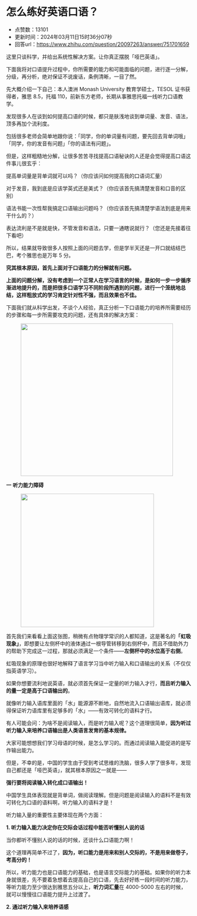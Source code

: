 # 怎么练好英语口语？
- 点赞数：13101
- 更新时间：2024年03月11日15时36分07秒
- 回答url：https://www.zhihu.com/question/20097263/answer/751701659
<body>
 <p>这里只谈科学<span><span>，</span></span>并给出系统性解决方案<span><span>。</span></span>让你真正摆脱<span><span>「</span></span>哑巴英语<span><span>」</span></span><span><span>。</span></span></p>
 <p>下面我将对口语提升过程中<span><span>，</span></span>你所需要的能力和可能面临的问题<span><span>，</span></span>进行逐一分解<span><span>，</span></span>分级<span><span>，</span></span>再分析<span><span>，</span></span>绝对保证不说废话<span><span>，</span></span>条例清晰<span><span>，</span></span>一目了然<span><span>。</span></span></p>
 <p>先大概介绍一下自己<span><span>：</span></span>本人澳洲 Monash University 教育学硕士<span><span>，</span></span>TESOL 证书获得者<span><span>，</span></span>雅思 8.5<span><span>，</span></span>托福 110<span><span>，</span></span>前新东方老师<span><span>，</span></span>长期从事雅思托福一线听力口语教学<span><span>。</span></span></p>
 <p>发现很多人在谈到如何提高口语的时候<span><span>，</span></span>都只是肤浅地谈到单词量<span><span>、</span></span>发音<span><span>、</span></span>语法<span><span>，</span></span>顶多再加个流利度<span><span>。</span></span></p>
 <p>包括很多老师会简单地跟你说<span><span>：</span></span><span><span>「</span></span>同学<span><span>，</span></span>你的单词量有问题<span><span>，</span></span>要先回去背单词哦<span><span>」</span></span><span><span>「</span></span>同学<span><span>，</span></span>你的发音有问题<span><span>」</span></span><span><span>「</span></span>你的语法有问题<span><span>」</span></span><span><span>。</span></span></p>
 <p>但是<span><span>，</span></span>这样粗糙地分解<span><span>，</span></span>让很多苦苦寻找提高口语秘诀的人还是会觉得提高口语这件事儿很玄乎<span><span>：</span></span></p>
 <p>提高单词量是背单词就可以吗<span><span>？</span></span><span><span>（</span></span>你应该问如何提高我的口语词汇量<span><span>）</span></span></p>
 <p>对于发音<span><span>，</span></span>我到底是应该学英式还是美式<span><span>？</span></span><span><span>（</span></span>你应该首先搞清楚发音和口音的区别<span><span>）</span></span></p>
 <p>语法书能一次性帮我搞定口语输出问题吗<span><span>？</span></span><span><span>（</span></span>你应该首先搞清楚学语法到底是用来干什么的<span><span>？</span></span><span><span>）</span></span></p>
 <p>表达流利是不是就是快<span><span>，</span></span>不管发音和语法<span><span>，</span></span>只要一通瞎说就行<span><span>？</span></span><span><span>（</span></span>您还是先接着往下看吧<span><span>）</span></span></p>
 <p>所以<span><span>，</span></span>结果就导致很多人按照上面的问题去学<span><span>，</span></span>但是学半天还是一开口就结结巴巴<span><span>，</span></span>考个雅思也是万年 5 分<span><span>。</span></span></p>
 <p><strong>究其根本原因<span><span>，</span></span>首先上面对于口语能力的分解就有问题<span><span>。</span></span></strong></p>
 <p><strong>上面的问题分解<span><span>，</span></span>没有考虑到一个正常人在学习语言的时候<span><span>，</span></span>是如何一步一步循序渐进地提升的<span><span>，</span></span>而是把很多口语学习不同阶段所遇到的问题<span><span>，</span></span>进行一个笼统地总结<span><span>，</span></span>这样粗放式的学习肯定针对性不强<span><span>，</span></span>而且效果也不佳<span><span>。</span></span></strong></p>
 <p>下面我们就从科学出发<span><span>，</span></span>不谈个人经验<span><span>，</span></span>真正分析一下口语能力的培养所需要经历的步骤和每一步所需要攻克的问题<span><span>，</span></span>还有具体的解决方案<span><span>：</span></span></p>
 <figure>
  <img src="https://pic1.zhimg.com/50/v2-998b4b7d618fac68b2d526fd1591b37e_720w.jpg?source=1940ef5c" alt="" data-rawwidth="415" data-rawheight="184" data-original-token="v2-998b4b7d618fac68b2d526fd1591b37e" class="content_image" width="415">
 </figure>
 <p><strong>一</strong> <strong>听力能力障碍</strong></p>
 <figure>
  <img src="https://pic1.zhimg.com/50/v2-c1c1741f4a81a3b8afb4263e4aad1e0f_720w.jpg?source=1940ef5c" alt="" data-rawwidth="363" data-rawheight="193" data-original-token="v2-c1c1741f4a81a3b8afb4263e4aad1e0f" class="content_image" width="363">
 </figure>
 <p>首先我们来看看上面这张图<span><span>，</span></span>稍微有点物理学常识的人都知道<span><span>，</span></span>这是著名的<strong><span><span>「</span></span>虹吸现象<span><span>」</span></span></strong><span><span>，</span></span>即想要让左侧杯中的液体通过一根导管转移到右侧杯中<span><span>，</span></span>而且不借助外力的帮助下完成这一过程<span><span>，</span></span>那就必须满足一个条件——<strong>左侧杯中的水位高于右侧</strong><span><span>。</span></span></p>
 <p>虹吸现象的原理也很好地解释了语言学习当中听力输入和口语输出的关系<span><span>（</span></span>不仅仅指英语学习<span><span>）</span></span><span><span>。</span></span></p>
 <p>如果你想要流利地说英语<span><span>，</span></span>就必须首先保证一定量的听力输入才行<span><span>，</span></span><strong>而且听力输入的量一定是高于口语输出的</strong><span><span>。</span></span></p>
 <p>就像听力输入语库里面的<span><span>「</span></span>水<span><span>」</span></span>能源源不断地<span><span>，</span></span>自然地流入口语输出语库<span><span>，</span></span>就必须得保证听力语库里有足够多的<span><span>「</span></span>水<span><span>」</span></span>——有效可转化的语料才行<span><span>。</span></span></p>
 <p>有人可能会问<span><span>：</span></span>为啥不是阅读输入<span><span>，</span></span>而是听力输入呢<span><span>？</span></span>这个道理很简单<span><span>，</span></span><strong>因为听过听力输入来培养口语输出是人类语言发育的基本规律<span><span>。</span></span></strong></p>
 <p>大家可能想想我们学习母语的时候<span><span>，</span></span>是怎么学习的<span><span>。</span></span>而通过阅读输入能促进的是写作输出能力<span><span>。</span></span></p>
 <p>但是<span><span>，</span></span>不幸的是<span><span>，</span></span>中国的学生由于受到考试思维的洗脑<span><span>，</span></span>很多人学了很多年<span><span>，</span></span>发现自己都还是<span><span>「</span></span>哑巴英语<span><span>」</span></span><span><span>，</span></span>就其根本原因之一就是——</p>
 <p><strong>强行要将阅读输入转化成口语输出<span><span>！</span></span></strong></p>
 <p>中国学生具体表现就是背单词<span><span>，</span></span>做阅读理解<span><span>。</span></span>但是问题是阅读输入的语料不是有效可转化为口语的语料啊<span><span>，</span></span>听力输入的语料才是<span><span>！</span></span></p>
 <p>听力输入量的重要性主要体现在两个方面<span><span>：</span></span></p>
 <p><strong>1. 听力输入能力决定你在交际会话过程中能否听懂别人说的话</strong></p>
 <p>当你都听不懂别人说的话的时候<span><span>，</span></span>还谈什么口语能力啊<span><span>！</span></span></p>
 <p>这个道理再简单不过了<span><span>，</span></span><strong>因为<span><span>，</span></span>听口能力是用来和别人交际的<span><span>，</span></span>不是用来做卷子<span><span>，</span></span>考高分的<span><span>！</span></span></strong></p>
 <p>所以<span><span>，</span></span>听力能力也是口语能力的基础<span><span>，</span></span>也是语言交际能力的基础<span><span>。</span></span>如果你的听力本身就很差<span><span>，</span></span>先不要着急想着去提高自己的口语<span><span>，</span></span>先去好好练一段时间的听力能力<span><span>，</span></span>等听力能力至少很达到雅思五分以上<span><span>，</span></span><strong>听力词汇量</strong>在 4000-5000 左右的时候<span><span>，</span></span>就可以慢慢往口语能力提升上过渡了<span><span>。</span></span></p>
 <p><strong>2. 通过听力输入来培养语感</strong></p>
</body>